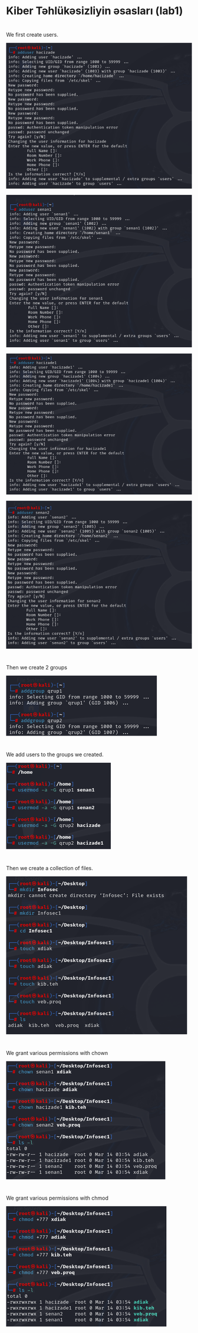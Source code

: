 # Kiber Təhlükəsizliyin əsasları (lab1)

#
We first create  users.

![alt text](https://github.com/senanhacizade/lab1/blob/main/lab1/user%201.png) 

![alt text](https://github.com/senanhacizade/lab1/blob/main/lab1/user2.png) 

![alt text](https://github.com/senanhacizade/lab1/blob/main/lab1/user3.png) 

![alt text](https://github.com/senanhacizade/lab1/blob/main/lab1/user4.png) 
# 
Then we create 2 groups

![alt text](https://github.com/senanhacizade/lab1/blob/main/lab1/qruplar.png) 
# 
We add users to the groups we created.

![alt text](https://github.com/senanhacizade/lab1/blob/main/lab1/elave%20etmek.png) 
#
Then we create a collection of files.

![alt text](https://github.com/senanhacizade/lab1/blob/main/lab1/file%20duzeltmek.png) 
#
We grant various permissions with chown

![alt text](https://github.com/senanhacizade/lab1/blob/main/lab1/chown.png) 
# 
We grant various permissions with chmod

![alt text](https://github.com/senanhacizade/lab1/blob/main/lab1/chmod.png)
